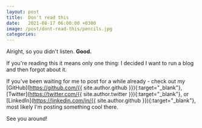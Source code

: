 ```yaml
---
layout: post
title:  Don't read this
date:   2021-08-17 06:00:00 +0300
image: /post/dont-read-this/pencils.jpg
categories:
---
```


Alright, so you didn't listen. **Good.**


If you're reading this it means only one thing: I decided I want to run a blog and then forgot about it.


If you've been waiting for me to post for a while already - check out my
[GitHub](https://github.com/{{ site.author.github }}){:target="_blank"},
[Twitter](https://twitter.com/{{ site.author.twitter }}){:target="_blank"},
or [LinkedIn](https://linkedin.com/in/{{ site.author.github }}){:target="_blank"},
most likely I'm posting something cool there.


See you around!